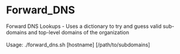 # Forward_DNS
Forward DNS Lookups - Uses a dictionary to try and guess valid sub-domains and top-level domains of the organization
</br></br>Usage:  ./forward_dns.sh [hostname] [/path/to/subdomains]
